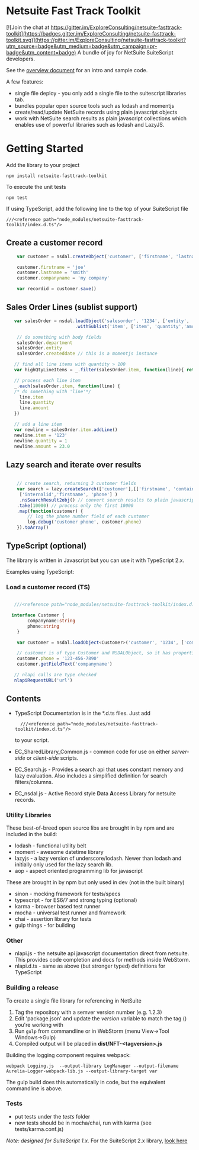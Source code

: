 Netsuite Fast Track Toolkit
=========================

[![Join the chat at https://gitter.im/ExploreConsulting/netsuite-fasttrack-toolkit](https://badges.gitter.im/ExploreConsulting/netsuite-fasttrack-toolkit.svg)](https://gitter.im/ExploreConsulting/netsuite-fasttrack-toolkit?utm_source=badge&utm_medium=badge&utm_campaign=pr-badge&utm_content=badge)
A bundle of joy for NetSuite SuiteScript developers.

See the [overview document](https://docs.google.com/document/d/13Nvv-XcH_IkLsKEEuqPba3OY2JpKkBP3iDUDMTrT_1Q) for an
intro and sample code.


A few features:
* single file deploy - you only add a single file to the suitescript libraries tab.
* bundles popular open source tools such as lodash and momentjs
* create/read/update NetSuite records using plain javascript objects
* work with NetSuite search results as plain javascript collections which enables use of powerful libraries such
as lodash and LazyJS.


# Getting Started #

Add the library to your project

    npm install netsuite-fasttrack-toolkit

To execute the unit tests

    npm test

If using TypeScript, add the following line to the top of your SuiteScript file

    ///<reference path="node_modules/netsuite-fasttrack-toolkit/index.d.ts"/>

## Create a customer record

```javascript
    var customer = nsdal.createObject('customer', ['firstname', 'lastname', 'companyname'])

    customer.firstname = 'joe'
    customer.lastname = 'smith'
    customer.companyname = 'my company'

    var recordid = customer.save()

```


## Sales Order Lines (sublist support)

```javascript
   var salesOrder = nsdal.loadObject('salesorder', '1234', ['entity', 'department','createddate'])
                          .withSublist('item', ['item', 'quantity','amount'])

    // do something with body fields 
    salesOrder.department
    salesOrder.entity
    salesOrder.createddate // this is a momentjs instance

   // find all line items with quantity > 100
   var highQtyLineItems = _.filter(salesOrder.item, function(line){ return line.quantity > 100 })

   // process each line item
   _.each(salesOrder.item, function(line) {
   /* do something with 'line'*/
     line.item
     line.quantity
     line.amount
   })

   // add a line item
   var newline = salesOrder.item.addLine()
   newline.item = '123'
   newline.quantity = 1
   newline.amount = 23.0
```


## Lazy search and iterate over results

```javascript

    // create search, returning 3 customer fields
    var search = lazy.createSearch(['customer'],[['firstname', 'contains', 'joe']],
     ['internalid','firstname', 'phone'] )
     .nsSearchResult2obj() // convert search results to plain javascript
    .take(10000) // process only the first 10000
    .map(function(customer) {
        // log the phone number field of each customer
        log.debug('customer phone', customer.phone)
    }).toArray()

```



## TypeScript (optional)
The library is written in Javascript but you can use it with TypeScript 2.x. 


Examples using TypeScript:

### Load a customer record (TS)


```typescript

   ///<reference path="node_modules/netsuite-fasttrack-toolkit/index.d.ts"/>

  interface Customer {
        companyname:string
        phone:string
    }

    var customer = nsdal.loadObject<Customer>('customer', '1234', ['companyname', 'phone'])

    // customer is of type Customer and NSDALObject, so it has properties and traditional nlobjRecord methods
    customer.phone = '123-456-7890'
    customer.getFieldText('companyname')

   // nlapi calls are type checked
   nlapiRequestURL('url')

```


Contents
--------

* TypeScript Documentation is in the *.d.ts files. Just add
 
        ///<reference path="node_modules/netsuite-fasttrack-toolkit/index.d.ts"/>
 
    to your script.


* EC\_SharedLibrary\_Common.js - common code for use on either _server-side_ or _client-side_ scripts.

* EC\_Search.js - Provides a search api that uses constant memory and lazy evaluation. Also includes a simplified definition for search filters/columns.

* EC_nsdal.js - Active Record style **D**ata **A**ccess **L**ibrary for netsuite records. 


### Utility Libraries ###

These best-of-breed open source libs are brought in by npm and are included in the build:

* lodash - functional utility belt
* moment - awesome datetime library
* lazyjs - a lazy version of underscore/lodash. Newer than lodash and initially only used for the lazy search lib.
* aop - aspect oriented programming lib for javascript

These are brought in by npm but only used in dev (not in the built binary)

* sinon - mocking framework for tests/specs
* typescript - for ES6/7 and strong typing (optional)
* karma - browser based test runner
* mocha - universal test runner and framework
* chai - assertion library for tests
* gulp things - for building


### Other ###

* nlapi.js - the netsuite api javascript documentation direct from netsuite. This provides code completion and docs for methods inside WebStorm.
* nlapi.d.ts - same as above (but stronger typed) definitions for TypeScript


### Building a release <a name="Building"></a>

To create a single file library for referencing in NetSuite

1. Tag the repository with a semver version number (e.g. 1.2.3)
2. Edit 'package.json' and update the _version_ variable to match the tag (<tagversion>) you're working with
3. Run `gulp` from commandline or in WebStorm (menu View->Tool Windows->Gulp)
3. Compiled output will be placed in **dist/NFT-\<tagversion\>.js**

Building the logging component requires webpack:

    webpack Logging.js  --output-library LogManager --output-filename Aurelia-Logger-webpack-lib.js --output-library-target var

The gulp build does this automatically in code, but the equivalent commandline is above.

### Tests ###
* put tests under the _tests_ folder
* new tests should be in mocha/chai, run with karma (see tests/karma.conf.js)

_Note: designed for SuiteScript 1.x._ 
For the SuiteScript 2.x library, [look here](https://github.com/ExploreConsulting/netsuite-fasttrack-toolkit-ss2)

